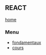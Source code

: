 ## REACT

[home](../../index-js.md)

### Menu

* [fondamentaux](formation/n0.react-fondamentaux.md)
* [cours](formation/n1-react-cours.md)